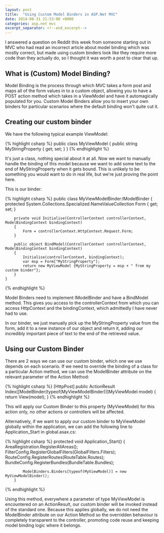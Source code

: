 ```yaml
---
layout: post
title:  "Using Custom Model Binders in ASP.Net MVC"
date: 2014-08-31 21:53:00 +0000
categories: asp.net mvc
excerpt_separator: <!--end_excerpt-->
---
```


I answered a question on Reddit this week from someone starting out in MVC who had read an incorrect article about model binding which was mostly correct, but made using custom binders look like they require more code than they actually do, so I thought it was worth a post to clear that up.
<!--end_excerpt-->
## What is (Custom) Model Binding?
Model Binding is the process through which MVC takes a form post and maps all of the form values in to a custom object, allowing you to have a POST action method which takes in a ViewModel and have it automagically populated for you. Custom Model Binders allow you to insert your own binders for particular scenarios where the default binding won't quite cut it.

## Creating our custom binder
We have the following typical example ViewModel:

{% highlight csharp %}
    public class MyViewModel
    {
        public string MyStringProperty { get; set; }
    }
{% endhighlight %}

It's just a class, nothing special about it at all. Now we want to manually handle the binding of this model because we want to add some text to the end of MyStringProperty when it gets bound. This is unlikely to be something you would want to do in real life, but we're just proving the point here.

This is our binder:

{% highlight csharp %}
    public class MyViewModelBinder:IModelBinder
    {
        protected System.Collections.Specialized.NameValueCollection Form { get; set; }

        private void Initialise(ControllerContext controllerContext, ModelBindingContext bindingContext)
        {
            Form = controllerContext.HttpContext.Request.Form;
        }

        public object BindModel(ControllerContext controllerContext, ModelBindingContext bindingContext)
        {
            Initialise(controllerContext, bindingContext);
            var msp = Form["MyStringProperty"];
            return new MyViewModel {MyStringProperty = msp + " from my custom binder"};
        }
    }
{% endhighlight %}

Model Binders need to implement IModelBinder and have a BindModel method. This gives you access to the controllerContext from which you can access HttpContext and the bindingContext, which admittedly I have never had to use.

In our binder, we just manually pick up the MyStringProperty value from the form, add it to a new instance of our object and return it, adding our incredibly important piece of text to the end of the retrieved value.

## Using our Custom Binder
There are 2 ways we can use our custom binder, which one we use depends on each scenario. If we need to override the binding of a class for a particular Action method, we can use the ModelBinder attribute on the relevant parameter of the Action Method:

{% highlight csharp %}
        [HttpPost]
        public ActionResult Index([ModelBinder(typeof(MyViewModelBinder))]MyViewModel model)
        {
            return View(model);
        }
{% endhighlight %}

This will apply our Custom Binder to this property (MyViewModel) for this action only, no other actions or controllers will be affected.

Alternatively, if we want to apply our custom binder to MyViewModel globally within the application, we can add the following line to Application_Start in global.asax.cs:

{% highlight csharp %}
        protected void Application_Start()
        {
            AreaRegistration.RegisterAllAreas();
            FilterConfig.RegisterGlobalFilters(GlobalFilters.Filters);
            RouteConfig.RegisterRoutes(RouteTable.Routes);
            BundleConfig.RegisterBundles(BundleTable.Bundles);

            ModelBinders.Binders[typeof(MyViewModel)] = new MyViewModelBinder();
        }
{% endhighlight %}

Using this method, everywhere a parameter of type MyViewModel is encountered on an ActionResult, our custom binder will be invoked instead of the standard one. Because this applies globally, we do not need the ModelBinder attribute on our Action Method so the overridden behaviour is completely transparent to the controller, promoting code reuse and keeping model binding logic where it belongs.